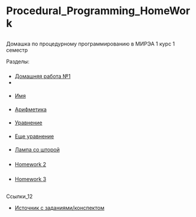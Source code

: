 # Procedural_Programming_HomeWork

##
Домашка по процедурному программированию в МИРЭА 1 курс 1 семестр

Разделы:
###
 - [Домашняя работа №1](HomeWork_1)
 - 
####
- [Имя](HomeWork_1/task_name)

####
- [Арифметика](HomeWork_1/task_arithmetic)

####
- [Уравнение](HomeWork_1/task_equation)

####
- [Еще уравнение](HomeWork_1/task_quadratic_equation)

#### 
- [Лампа со шторой](HomeWork_1/task_lamp_with_curtain)

  
###
 - [Homework 2](HomeWork_2)
    
    
###
 - [Homework 3](HomeWork_3)



##
Ссылки_12

 - [Источник с заданиями/конспектом](https://lizochekk.jimdofree.com/)
